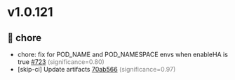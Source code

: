 # v1.0.121
## 🔧 chore
- chore: fix for POD_NAME and POD_NAMESPACE envs when enableHA is true [#723](https://github.com/stakater/Reloader/pull/723) <span style='color:grey;'>(significance=0.80)</span>
- [skip-ci] Update artifacts [70ab566](https://github.com/stakater/Reloader/commit/70ab56606df1f9fd4877b0f615b0b929f8269511) <span style='color:grey;'>(significance=0.97)</span>
